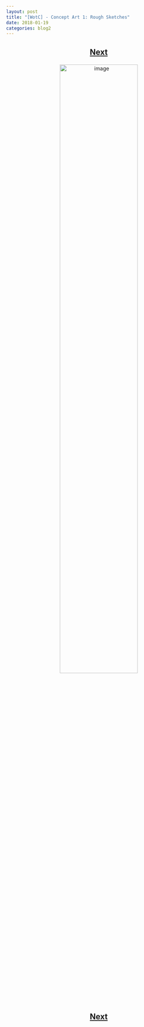 ```yaml
---
layout: post
title: "[WotC] - Concept Art 1: Rough Sketches"
date: 2018-01-19
categories: blog2
---
```


<h2>
  <p style="text-align:center;">
    <a href="/wingsofthechorus/archive/2018/01/19/conceptart2">Next</a>
  </p>
</h2>

<p style="text-align:center;">
  <img src="/wingsofthechorus/images/conceptart/ca1.png" width="65%" alt="image"/>
</p>

<h2>
  <p style="text-align:center;">
    <a href="/wingsofthechorus/archive/2018/01/19/conceptart2">Next</a>
  </p>
</h2>
